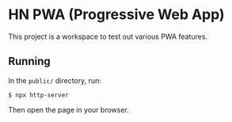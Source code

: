 # HN PWA (Progressive Web App)

This project is a workspace to test out various PWA features.

## Running

In the `public/` directory, run:

`$ npx http-server`

Then open the page in your browser.
